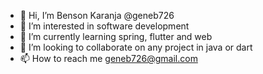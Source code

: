 - 👋 Hi, I’m Benson Karanja @geneb726
- 👀 I’m interested in software development
- 🌱 I’m currently learning spring, flutter and web
- 💞️ I’m looking to collaborate on any project in java or dart
- 📫 How to reach me geneb726@gmail.com

<!---
geneb726/geneb726 is a ✨ special ✨ repository because its `README.md` (this file) appears on your GitHub profile.
You can click the Preview link to take a look at your changes.
--->

